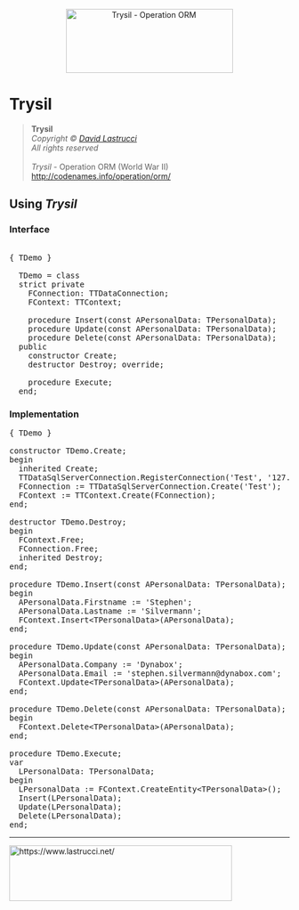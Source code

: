 <p align="center">
  <img width="300" height="115" src="https://github.com/davidlastrucci/Trysil/blob/master/Docs/Trysil.png" title="Trysil - Operation ORM">
</p>

# Trysil
> **Trysil**<br>
> *Copyright © [David Lastrucci](https://www.lastrucci.net/)*<br>
> *All rights reserved*<br>
> <br>
> *Trysil* - Operation ORM (World War II)<br>
> http://codenames.info/operation/orm/

## Using *Trysil*

### Interface
<pre>

{ TDemo }

  TDemo = class
  strict private
    FConnection: TTDataConnection;
    FContext: TTContext;
    
    procedure Insert(const APersonalData: TPersonalData);
    procedure Update(const APersonalData: TPersonalData);
    procedure Delete(const APersonalData: TPersonalData);
  public
    constructor Create;
    destructor Destroy; override;

    procedure Execute;
  end;
</pre>

### Implementation
<pre>
{ TDemo }

constructor TDemo.Create;
begin
  inherited Create;
  TTDataSqlServerConnection.RegisterConnection('Test', '127.0.0.1', 'DatabaseName');
  FConnection := TTDataSqlServerConnection.Create('Test');
  FContext := TTContext.Create(FConnection);
end;

destructor TDemo.Destroy;
begin
  FContext.Free;
  FConnection.Free;
  inherited Destroy;
end;

procedure TDemo.Insert(const APersonalData: TPersonalData);
begin
  APersonalData.Firstname := 'Stephen';
  APersonalData.Lastname := 'Silvermann';
  FContext.Insert&lt;TPersonalData&gt;(APersonalData);
end;

procedure TDemo.Update(const APersonalData: TPersonalData);
begin
  APersonalData.Company := 'Dynabox';
  APersonalData.Email := 'stephen.silvermann@dynabox.com';
  FContext.Update&lt;TPersonalData&gt;(APersonalData);
end;

procedure TDemo.Delete(const APersonalData: TPersonalData);
begin
  FContext.Delete&lt;TPersonalData&gt;(APersonalData);
end;

procedure TDemo.Execute;
var
  LPersonalData: TPersonalData;
begin
  LPersonalData := FContext.CreateEntity&lt;TPersonalData&gt;();
  Insert(LPersonalData);
  Update(LPersonalData);
  Delete(LPersonalData);
end;
</pre>

---
<p>
  <a href="https://www.lastrucci.net/">
    <img width="400" height="100" src="https://www.lastrucci.net/images/badge.small.png" title="https://www.lastrucci.net/">
  </a>
</p>
